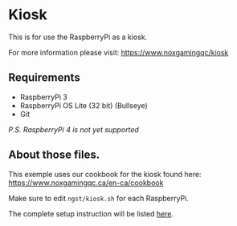 # Kiosk

This is for use the RaspberryPi as a kiosk.

For more information please visit: https://www.noxgamingqc/kiosk

## Requirements

- RaspberryPi 3
- RaspberryPi OS Lite (32 bit) (Bullseye)
- Git

_P.S. RaspberryPi 4 is not yet supported_

## About those files.

This exemple uses our cookbook for the kiosk found here:
https://www.noxgamingqc.ca/en-ca/cookbook

Make sure to edit `ngst/kiosk.sh` for each RaspberryPi.

The complete setup instruction will be listed [here](setup.md).

